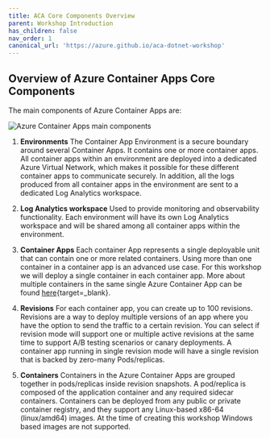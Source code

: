 ```yaml
---
title: ACA Core Components Overview
parent: Workshop Introduction
has_children: false
nav_order: 1
canonical_url: 'https://azure.github.io/aca-dotnet-workshop'
---
```


## Overview of Azure Container Apps Core Components

The main components of Azure Container Apps are:

![Azure Container Apps main components](../../assets/images/00-workshop-intro/ACA-Tutorial-ACA-Components.jpg)

1. **Environments**
The Container App Environment is a secure boundary around several Container Apps. It contains one or more container apps. All container apps within an environment are deployed into a dedicated Azure Virtual Network, which makes it possible for these different container apps to communicate securely. In addition, all the logs produced from all container apps in the environment are sent to a dedicated Log Analytics workspace.

1. **Log Analytics workspace**
Used to provide monitoring and observability functionality. Each environment will have its own Log Analytics workspace and will be shared among all container apps within the environment.

1. **Container Apps**
Each container App represents a single deployable unit that can contain one or more related containers. Using more than one container in a container app is an advanced use case. For this workshop we will deploy a single container in each container app. More about multiple containers in the same single Azure Container App can be found [here](https://docs.microsoft.com/azure/container-apps/containers#multiple-containers){target=_blank}.

1. **Revisions**
For each container app, you can create up to 100 revisions. Revisions are a way to deploy multiple versions of an app where you have the option to send the traffic to a certain revision. You can select if revision mode will support one or multiple active revisions at the same time to support A/B testing scenarios or canary deployments. A container app running in single revision mode will have a single revision that is backed by zero-many Pods/replicas.

1. **Containers**
Containers in the Azure Container Apps are grouped together in pods/replicas inside revision snapshots. A pod/replica is composed of the application container and any required sidecar containers. Containers can be deployed from any public or private container registry, and they support any Linux-based x86-64 (linux/amd64) images. At the time of creating this workshop Windows based images are not supported.
